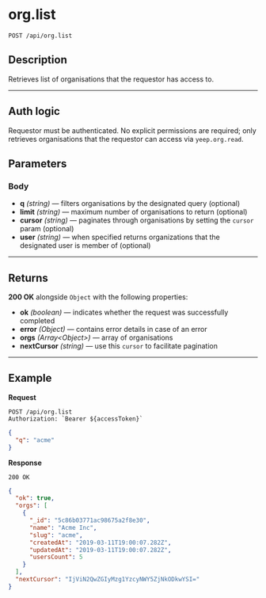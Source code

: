 # org.list

`POST /api/org.list`

## Description

Retrieves list of organisations that the requestor has access to.

---

## Auth logic

Requestor must be authenticated. No explicit permissions are required; only retrieves organisations that the requestor can access via `yeep.org.read`.

## Parameters

### Body

- **q** _(string)_ — filters organisations by the designated query (optional)
- **limit** _(string)_ — maximum number of organisations to return (optional)
- **cursor** _(string)_ — paginates through organisations by setting the `cursor` param (optional)
- **user** _(string)_ — when specified returns organizations that the designated user is member of (optional)

---

## Returns

**200 OK** alongside `Object` with the following properties:

- **ok** _(boolean)_ — indicates whether the request was successfully completed
- **error** _(Object)_ — contains error details in case of an error
- **orgs** _(Array\<Object>)_ — array of organisations
- **nextCursor** _(string)_ — use this `cursor` to facilitate pagination

---

## Example

**Request**

```
POST /api/org.list
Authorization: `Bearer ${accessToken}`
```

```json
{
  "q": "acme"
}
```

**Response**

`200 OK`

```json
{
  "ok": true,
  "orgs": [
    {
      "_id": "5c86b03771ac98675a2f8e30",
      "name": "Acme Inc",
      "slug": "acme",
      "createdAt": "2019-03-11T19:00:07.282Z",
      "updatedAt": "2019-03-11T19:00:07.282Z",
      "usersCount": 5
    }
  ],
  "nextCursor": "IjViN2QwZGIyMzg1YzcyNWY5ZjNkODkwYSI="
}
```
